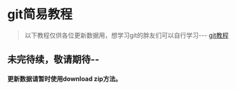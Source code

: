 # **git简易教程**

> 以下教程仅供各位更新数据用，想学习git的胖友们可以自行学习---
[git教程](http://www.runoob.com/git/git-basic-operations.html)

## **未完待续，敬请期待--**

#### 更新数据请暂时使用download zip方法。